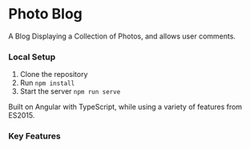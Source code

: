 # Photo Blog

A Blog Displaying a Collection of Photos, and allows user comments.

### Local Setup

1. Clone the repository
2. Run `npm install`
3. Start the server `npm run serve`

Built on Angular with TypeScript, while using a variety of features from ES2015.

### Key Features